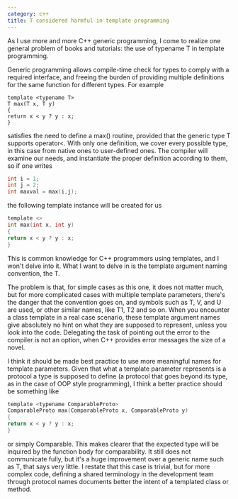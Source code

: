 ```yaml
---
category: c++
title: T considered harmful in template programming
---
```


As I use more and more C++ generic programming, I come to realize one general
problem of books and tutorials: the use of typename T in template programming.

Generic programming allows compile-time check for types to comply with a
required interface, and freeing the burden of providing multiple definitions
for the same function for different types. For example

```
template <typename T>
T max(T x, T y)
{
return x < y ? y : x;
}
```

satisfies the need to define a max() routine, provided that the generic type T
supports operator<. With only one definition, we cover every possible type,
in this case from native ones to user-defined ones. The compiler will examine
our needs, and instantiate the proper definition according to them, so if one
writes

```c
int i = 1;
int j = 2;
int maxval = max(i,j);
```

the following template instance will be created for us
```c
template <>
int max(int x, int y)
{
return x < y ? y : x;
}
```

This is common knowledge for C++ programmers using templates, and I won't delve
into it. What I want to delve in is the template argument naming convention,
the T.

The problem is that, for simple cases as this one, it does not matter much, but
for more complicated cases with multiple template parameters, there's the
danger that the convention goes on, and symbols such as T, V, and U are used,
or other similar names, like T1, T2 and so on. When you encounter a class
template in a real case scenario, these template argument names give absolutely
no hint on what they are supposed to represent, unless you look into the code.
Delegating the task of pointing out the error to the compiler is not an option,
when C++ provides error messages the size of a novel.

I think it should be made best practice to use more meaningful names for
template parameters. Given that what a template parameter represents is a
protocol a type is supposed to define (a protocol that goes beyond its type, as
in the case of OOP style programming), I think a better practice should be
something like

```c
template <typename ComparableProto>
ComparableProto max(ComparableProto x, ComparableProto y)
{
return x < y ? y : x;
}
```

or simply Comparable. This makes clearer that the expected type will be
inquired by the function body for comparability. It still does not communicate
fully, but it's a huge improvement over a generic name such as T, that says
very little. I restate that this case is trivial, but for more complex code,
defining a shared terminology in the development team through protocol names
documents better the intent of a templated class or method.

